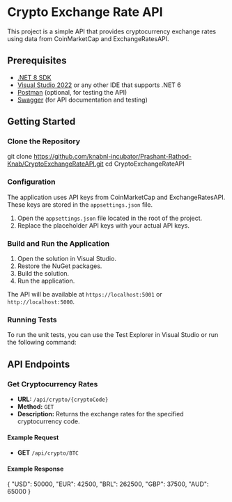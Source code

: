 # Crypto Exchange Rate API

This project is a simple API that provides cryptocurrency exchange rates using data from CoinMarketCap and ExchangeRatesAPI.

## Prerequisites

- [.NET 8 SDK](https://dotnet.microsoft.com/download/dotnet/8.0)
- [Visual Studio 2022](https://visualstudio.microsoft.com/vs/) or any other IDE that supports .NET 6
- [Postman](https://www.postman.com/downloads/) (optional, for testing the API)
- [Swagger](https://swagger.io/) (for API documentation and testing)

## Getting Started

### Clone the Repository
git clone https://github.com/knabnl-incubator/Prashant-Rathod-Knab/CryptoExchangeRateAPI.git cd CryptoExchangeRateAPI


### Configuration

The application uses API keys from CoinMarketCap and ExchangeRatesAPI. These keys are stored in the `appsettings.json` file.

1. Open the `appsettings.json` file located in the root of the project.
2. Replace the placeholder API keys with your actual API keys.


### Build and Run the Application

1. Open the solution in Visual Studio.
2. Restore the NuGet packages.
3. Build the solution.
4. Run the application.



The API will be available at `https://localhost:5001` or `http://localhost:5000`.

### Running Tests

To run the unit tests, you can use the Test Explorer in Visual Studio or run the following command:



## API Endpoints

### Get Cryptocurrency Rates

- **URL:** `/api/crypto/{cryptoCode}`
- **Method:** `GET`
- **Description:** Returns the exchange rates for the specified cryptocurrency code.

#### Example Request
- **GET**  `/api/crypto/BTC`


#### Example Response

{ "USD": 50000, "EUR": 42500, "BRL": 262500, "GBP": 37500, "AUD": 65000 }




